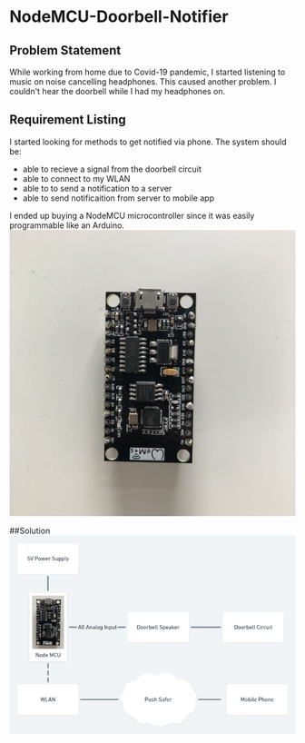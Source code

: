 # NodeMCU-Doorbell-Notifier

## Problem Statement
While working from home due to Covid-19 pandemic, I started listening to music on noise cancelling headphones. This caused another problem. I couldn't hear the doorbell while I had my headphones on. 

## Requirement Listing
I started looking for methods to get notified via phone.  The system should be:
* able to recieve a signal from the doorbell circuit
* able to connect to my WLAN
* able to to send a notification to a server
* able to send notificaition from server to mobile app

I ended up buying a NodeMCU microcontroller since it was easily programmable like an Arduino.
![Node MCU](nodemcu.JPG)

##Solution
![Topology](topology.png)
